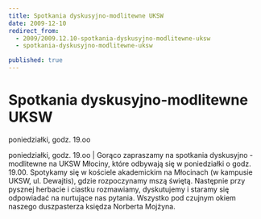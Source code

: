 ```yaml
---
title: Spotkania dyskusyjno-modlitewne UKSW
date: 2009-12-10
redirect_from: 
  - 2009/2009.12.10-spotkania-dyskusyjno-modlitewne-uksw
  - spotkania-dyskusyjno-modlitewne-uksw

published: true
---
```




# Spotkania dyskusyjno-modlitewne UKSW

<time>poniedziałki, godz. 19.oo</time>

poniedziałki, godz. 19.oo | Gorąco zapraszamy na spotkania dyskusyjno - modlitewne na UKSW Młociny, które odbywają się w poniedziałki o godz. 19.00. Spotykamy się w kościele akademickim na Młocinach (w kampusie UKSW, ul. Dewajtis), gdzie rozpoczynamy mszą świętą. Następnie przy pysznej herbacie i ciastku rozmawiamy, dyskutujemy i staramy się odpowiadać na nurtujące nas pytania. Wszystko pod czujnym okiem naszego duszpasterza księdza Norberta Mojżyna.

         

         


<!--CONTENT FROM OLD SERVER (jos before 2013): poniedziałki, godz. 19.oo | Gorąco zapraszamy na spotkania dyskusyjno - modlitewne na UKSW Młociny, które odbywają się w poniedziałki o godz. 19.00. Spotykamy się w kościele akademickim na Młocinach (w kampusie UKSW, ul. Dewajtis), gdzie rozpoczynamy mszą świętą. Następnie przy pysznej herbacie i ciastku rozmawiamy, dyskutujemy i staramy się odpowiadać na nurtujące nas pytania. Wszystko pod czujnym okiem naszego duszpasterza księdza Norberta Mojżyna.

         

         

         
-->

<!--{{json:{"created_date":"2009-12-10 23:03:59","publish_down":"0000-00-00 00:00:00","id":"804"}}}-->